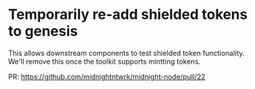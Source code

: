 # Temporarily re-add shielded tokens to genesis

This allows downstream components to test shielded token functionality. We'll remove this once the toolkit supports mintting tokens.

PR: https://github.com/midnightntwrk/midnight-node/pull/22
